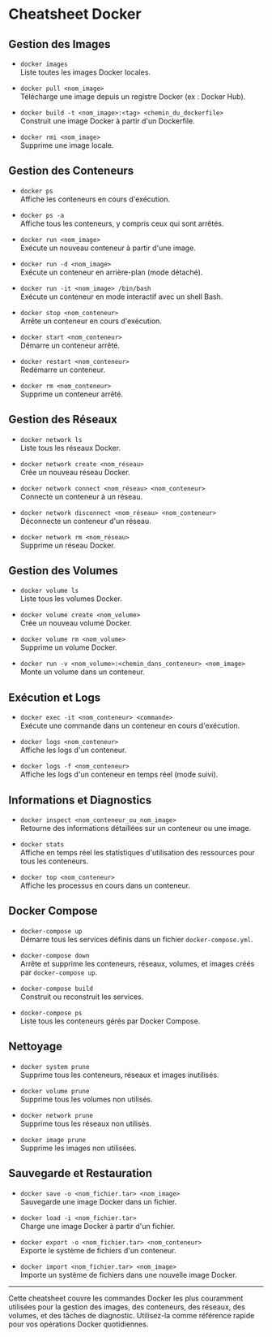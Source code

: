 # Cheatsheet Docker

## Gestion des Images

- `docker images`  
  Liste toutes les images Docker locales.

- `docker pull <nom_image>`  
  Télécharge une image depuis un registre Docker (ex : Docker Hub).

- `docker build -t <nom_image>:<tag> <chemin_du_dockerfile>`  
  Construit une image Docker à partir d'un Dockerfile.

- `docker rmi <nom_image>`  
  Supprime une image locale.

## Gestion des Conteneurs

- `docker ps`  
  Affiche les conteneurs en cours d'exécution.

- `docker ps -a`  
  Affiche tous les conteneurs, y compris ceux qui sont arrêtés.

- `docker run <nom_image>`  
  Exécute un nouveau conteneur à partir d'une image.

- `docker run -d <nom_image>`  
  Exécute un conteneur en arrière-plan (mode détaché).

- `docker run -it <nom_image> /bin/bash`  
  Exécute un conteneur en mode interactif avec un shell Bash.

- `docker stop <nom_conteneur>`  
  Arrête un conteneur en cours d'exécution.

- `docker start <nom_conteneur>`  
  Démarre un conteneur arrêté.

- `docker restart <nom_conteneur>`  
  Redémarre un conteneur.

- `docker rm <nom_conteneur>`  
  Supprime un conteneur arrêté.

## Gestion des Réseaux

- `docker network ls`  
  Liste tous les réseaux Docker.

- `docker network create <nom_réseau>`  
  Crée un nouveau réseau Docker.

- `docker network connect <nom_réseau> <nom_conteneur>`  
  Connecte un conteneur à un réseau.

- `docker network disconnect <nom_réseau> <nom_conteneur>`  
  Déconnecte un conteneur d'un réseau.

- `docker network rm <nom_réseau>`  
  Supprime un réseau Docker.

## Gestion des Volumes

- `docker volume ls`  
  Liste tous les volumes Docker.

- `docker volume create <nom_volume>`  
  Crée un nouveau volume Docker.

- `docker volume rm <nom_volume>`  
  Supprime un volume Docker.

- `docker run -v <nom_volume>:<chemin_dans_conteneur> <nom_image>`  
  Monte un volume dans un conteneur.

## Exécution et Logs

- `docker exec -it <nom_conteneur> <commande>`  
  Exécute une commande dans un conteneur en cours d'exécution.

- `docker logs <nom_conteneur>`  
  Affiche les logs d'un conteneur.

- `docker logs -f <nom_conteneur>`  
  Affiche les logs d'un conteneur en temps réel (mode suivi).

## Informations et Diagnostics

- `docker inspect <nom_conteneur_ou_nom_image>`  
  Retourne des informations détaillées sur un conteneur ou une image.

- `docker stats`  
  Affiche en temps réel les statistiques d'utilisation des ressources pour tous les conteneurs.

- `docker top <nom_conteneur>`  
  Affiche les processus en cours dans un conteneur.

## Docker Compose

- `docker-compose up`  
  Démarre tous les services définis dans un fichier `docker-compose.yml`.

- `docker-compose down`  
  Arrête et supprime les conteneurs, réseaux, volumes, et images créés par `docker-compose up`.

- `docker-compose build`  
  Construit ou reconstruit les services.

- `docker-compose ps`  
  Liste tous les conteneurs gérés par Docker Compose.

## Nettoyage

- `docker system prune`  
  Supprime tous les conteneurs, réseaux et images inutilisés.

- `docker volume prune`  
  Supprime tous les volumes non utilisés.

- `docker network prune`  
  Supprime tous les réseaux non utilisés.

- `docker image prune`  
  Supprime les images non utilisées.

## Sauvegarde et Restauration

- `docker save -o <nom_fichier.tar> <nom_image>`  
  Sauvegarde une image Docker dans un fichier.

- `docker load -i <nom_fichier.tar>`  
  Charge une image Docker à partir d'un fichier.

- `docker export -o <nom_fichier.tar> <nom_conteneur>`  
  Exporte le système de fichiers d'un conteneur.

- `docker import <nom_fichier.tar> <nom_image>`  
  Importe un système de fichiers dans une nouvelle image Docker.

---

Cette cheatsheet couvre les commandes Docker les plus couramment utilisées pour la gestion des images, des conteneurs, des réseaux, des volumes, et des tâches de diagnostic. Utilisez-la comme référence rapide pour vos opérations Docker quotidiennes.
